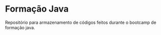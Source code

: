 # Formação Java
Repositório para armazenamento de códigos feitos durante o bootcamp de formação java.
